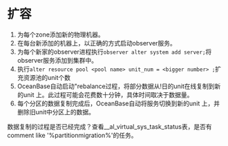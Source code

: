 # 扩容

1.  为每个zone添加新的物理机器。
2.  在每台新添加的机器上，以正确的方式启动observer服务。
3.  为每个新家的observer进程执行`observer alter system add server;`将observer服务添加到集群中。
4.  执行`alter resource pool <pool name> unit_num = <bigger number> ;`扩充资源池的unit个数
5.  OceanBase自动启动"rebalance过程，将部分数据从!日的unit在线复制到新的unit 上。此过程可能会花费数十分钟，具体时间取决于数据量。
6.  每个分区的数据复制完成后，OceanBase自动将服务切换到新的unit 上，并删除旧unit中分区上的数据。

数据复制的过程是否已经完成？查看\_\_al\_virtual\_sys\_task\_status表，是否有comment like '%partitionmigration%'的任务。
